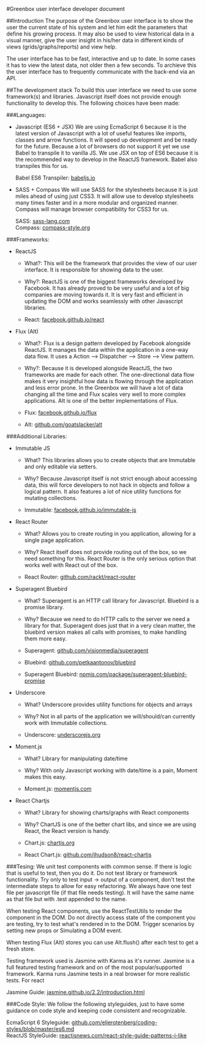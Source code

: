 #Greenbox user interface developer document

##Introduction
The purpose of the Greenbox user interface is to show the user the current state of his system and let him edit the
parameters that define his growing process. It may also be used to view historical data in a visual manner, give the user
insight in his/her data in different kinds of views (grids/graphs/reports) and view help.

The user interface has to be fast, interactive and up to date. In some cases it has to view the latest data, not older
then a few seconds. To archieve this the user interface has to frequently communicate with the back-end via an API.

##The development stack
To build this user interface we need to use some framework(s) and libraries. Javascript itself does not provide enough
functionality to develop this. The following choices have been made:

###Languages:
* Javascript (ES6 + JSX)
  We are using EcmaScript 6 because it is the latest version of Javascript with a lot of useful features like imports,
  classes and arrow functions. It will speed up development and be ready for the future. Because a lot of browsers do not
  support it yet we use Babel to transpile it to vanilla JS. We use JSX on top of ES6 because it is the recommended way
  to develop in the ReactJS framework. Babel also transpiles this for us.

  Babel ES6 Transpiler: [babeljs.io](https://babeljs.io/)

* SASS + Compass
  We will use SASS for the stylesheets because it is just miles ahead of using just CSS3. It will allow use to develop
  stylesheets many times faster and in a more modular and organized manner. Compass will manage browser compatibility for
  CSS3 for us.

  SASS: [sass-lang.com](http://sass-lang.com/)  
  Compass: [compass-style.org](http://compass-style.org/)

###Frameworks:
* ReactJS
  * What?: This will be the framework that provides the view of our user interface. It is responsible for showing data to the user.
  * Why?: ReactJS is one of the biggest frameworks developed by Facebook. It has already proved to be very useful and
    a lot of big companies are moving towards it. It is very fast and efficient in updating the DOM and works seamlessly with other
    Javascript libraries.
    
  * React: [facebook.github.io/react](https://facebook.github.io/react/)

* Flux (Alt)
  * What?: Flux is a design pattern developed by Facebook alongside ReactJS. It manages the data within the application
    in a one-way data flow. It uses a Action --> Dispatcher --> Store --> View pattern.
  * Why?: Because it is developed alongside ReactJS, the two frameworks are made for each other. The one-directional
    data flow makes it very insightful how data is flowing through the application and less error prone. In the Greenbox
    we will have a lot of data changing all the time and Flux scales very well to more complex applications. Alt is one
    of the better implementations of Flux.
    
  * Flux: [facebook.github.io/flux](http://facebook.github.io/flux/)  
  * Alt: [github.com/goatslacker/alt](https://github.com/goatslacker/alt)

###Additional Libraries:
* Immutable JS
  * What? This libraries allows you to create objects that are Immutable and only editable via setters.
  * Why? Because Javascript itself is not strict enough about accessing data, this will force developers to not hack in
    objects and follow a logical pattern. It also features a lot of nice utility functions for mutating collections.
    
  * Immutable: [facebook.github.io/immutable-js](http://facebook.github.io/immutable-js/)

* React Router
  * What? Allows you to create routing in you application, allowing for a single page application.
  * Why? React itself does not provide routing out of the box, so we need something for this. React Router is the only
    serious option that works well with React out of the box.
    
  * React Router: [github.com/rackt/react-router](https://github.com/rackt/react-router)

* Superagent Bluebird
  * What? Superagent is an HTTP call library for Javascript. Bluebird is a promise library.
  * Why? Because we need to do HTTP calls to the server we need a library for that. Superagent does just that in a very
    clean matter, the bluebird version makes all calls with promises, to make handling them more easy.
    
  * Superagent: [github.com/visionmedia/superagent](https://github.com/visionmedia/superagent)  
  * Bluebird: [github.com/petkaantonov/bluebird](https://github.com/petkaantonov/bluebird)  
  * Superagent Bluebird: [npmjs.com/package/superagent-bluebird-promise](https://www.npmjs.com/package/superagent-bluebird-promise)

* Underscore
  * What? Underscore provides utility functions for objects and arrays
  * Why? Not in all parts of the application we will/should/can currently work with Immutable collections.
  
  * Underscore: [underscorejs.org](http://underscorejs.org/)

* Moment.js
  * What? Library for manipulating date/time
  * Why? With only Javascript working with date/time is a pain, Moment makes this easy.
  
  * Moment.js: [momentjs.com](http://momentjs.com/)

* React Chartjs
  * What? Library for showing charts/graphs with React components
  * Why? ChartJS is one of the better chart libs, and since we are using React, the React version is handy.
  
  * Chart.js: [chartjs.org](http://www.chartjs.org/)  
  * React Chart.js: [github.com/jhudson8/react-chartjs](https://github.com/jhudson8/react-chartjs)

###Tesing:
We unit test components with common sense. If there is logic that is useful to test, then you do it. Do not test library
or framework functionality. Try only to test input -> output of a component, don't test the intermediate steps to allow
for easy refactoring. We always have one test file per javascript file (if that file needs testing). It will have the
same name as that file but with .test appended to the name.

When testing React components, use the ReactTestUtils to render the component in the DOM. Do not
directly access state of the component you are testing, try to test what's rendered in to the DOM. Trigger scenarios by
setting new props or Simulating a DOM event.

When testing Flux (Alt) stores you can use Alt.flush() after each test to get a fresh store.

Testing framework used is Jasmine with Karma as it's runner. Jasmine is a full featured testing framework and on of the
most popular/supported framework. Karma runs Jasmine tests in a real browser for more realistic tests. For react

Jasmine Guide: [jasmine.github.io/2.2/introduction.html](http://jasmine.github.io/2.2/introduction.html)  

###Code Style:
We follow the following styleguides, just to have some guidance on code style and keeping code consistent and recognizable.

EcmaScript 6 Styleguide: [github.com/elierotenberg/coding-styles/blob/master/es6.md](https://github.com/elierotenberg/coding-styles/blob/master/es6.md)  
ReactJS StyleGuide: [reactjsnews.com/react-style-guide-patterns-i-like](https://reactjsnews.com/react-style-guide-patterns-i-like)